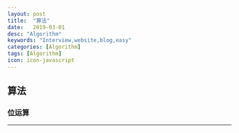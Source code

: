```yaml
---
layout: post
title:  "算法"
date:   2019-03-01
desc: "Algorithm"
keywords: "Interview,website,blog,easy"
categories: [Algorithm]
tags: [Algorithm]
icon: icon-javascript
---
```

## 算法

### **位运算**

***
